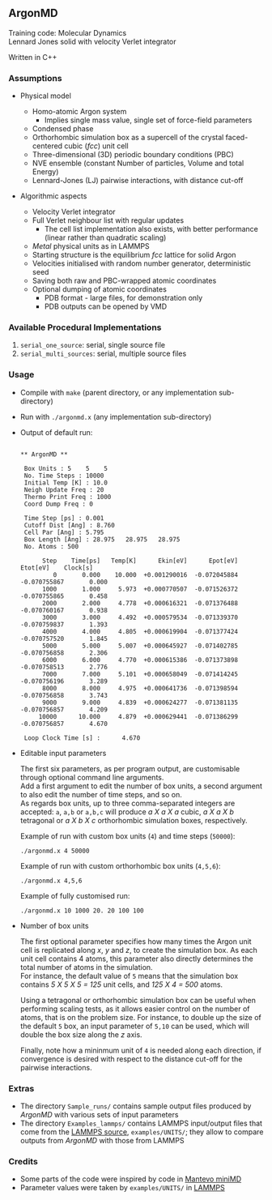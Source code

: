## ArgonMD

Training code: Molecular Dynamics  
Lennard Jones solid with velocity Verlet integrator  

Written in C++  


### Assumptions

* Physical model
  * Homo-atomic Argon system
    * Implies single mass value, single set of force-field parameters
  * Condensed phase
  * Orthorhombic simulation box as a supercell of the crystal faced-centered cubic (*fcc*) unit cell
  * Three-dimensional (3D) periodic boundary conditions (PBC)
  * NVE ensemble (constant Number of particles, Volume and total Energy)
  * Lennard-Jones (LJ) pairwise interactions, with distance cut-off

* Algorithmic aspects
  * Velocity Verlet integrator
  * Full Verlet neighbour list with regular updates
    * The cell list implementation also exists, with better performance (linear rather than quadratic scaling)
  * *Metal* physical units as in LAMMPS
  * Starting structure is the equilibrium *fcc* lattice for solid Argon
  * Velocities initialised with random number generator, deterministic seed
  * Saving both raw and PBC-wrapped atomic coordinates
  * Optional dumping of atomic coordinates
    * PDB format - large files, for demonstration only
    * PDB outputs can be opened by VMD


### Available Procedural Implementations
1. `serial_one_source`: serial, single source file
2. `serial_multi_sources`: serial, multiple source files


### Usage

* Compile with `make` (parent directory, or any implementation sub-directory)

* Run with `./argonmd.x` (any implementation sub-directory)

* Output of default run: 

  ```
  
  ** ArgonMD **
  
   Box Units : 5    5    5
   No. Time Steps : 10000
   Initial Temp [K] : 10.0
   Neigh Update Freq : 20
   Thermo Print Freq : 1000
   Coord Dump Freq : 0
  
   Time Step [ps] : 0.001
   Cutoff Dist [Ang] : 8.760
   Cell Par [Ang] : 5.795
   Box Length [Ang] : 28.975   28.975   28.975
   No. Atoms : 500
  
        Step    Time[ps]   Temp[K]      Ekin[eV]      Epot[eV]      Etot[eV]    Clock[s]
           0       0.000    10.000  +0.001290016  -0.072045884  -0.070755867       0.000
        1000       1.000     5.973  +0.000770507  -0.071526372  -0.070755865       0.458
        2000       2.000     4.778  +0.000616321  -0.071376488  -0.070760167       0.938
        3000       3.000     4.492  +0.000579534  -0.071339370  -0.070759837       1.393
        4000       4.000     4.805  +0.000619904  -0.071377424  -0.070757520       1.845
        5000       5.000     5.007  +0.000645927  -0.071402785  -0.070756858       2.306
        6000       6.000     4.770  +0.000615386  -0.071373898  -0.070758513       2.776
        7000       7.000     5.101  +0.000658049  -0.071414245  -0.070756196       3.289
        8000       8.000     4.975  +0.000641736  -0.071398594  -0.070756858       3.743
        9000       9.000     4.839  +0.000624277  -0.071381135  -0.070756857       4.209
       10000      10.000     4.879  +0.000629441  -0.071386299  -0.070756857       4.670
  
   Loop Clock Time [s] :      4.670
  ```

* Editable input parameters

  The first six parameters, as per program output, are customisable through optional command line arguments.  
  Add a first argument to edit the number of box units, a second argument to also edit the number of time steps, and so on.  
  As regards box units, up to three comma-separated integers are accepted: 
  `a`, `a,b` or `a,b,c` will produce *a X a X a* cubic, *a X a X b* tetragonal or *a X b X c* orthorhombic 
  simulation boxes, respectively.  

  Example of run with custom box units (`4`) and time steps (`50000`):
  ```
  ./argonmd.x 4 50000
  ```

  Example of run with custom orthorhombic box units (`4,5,6`):
  ```
  ./argonmd.x 4,5,6
  ```

  Example of fully customised run:
  ```
  ./argonmd.x 10 1000 20. 20 100 100
  ```

* Number of box units
  
  The first optional parameter specifies how many times the Argon unit cell is replicated along *x*, *y* and *z*, to create the simulation box.  As each unit cell contains 4 atoms, this parameter also directly determines the total number of atoms in the simulation.  
  For instance, the default value of `5` means that the simulation box contains *5 X 5 X 5 = 125* unit cells, and *125 X 4 = 500* atoms.  

  Using a tetragonal or orthorhombic simulation box can be useful when performing scaling tests, as it allows easier control on the number of atoms, that is on the problem size.  For instance, to double up the size of the default `5` box, an input parameter of `5,10` can be used, which will double the box size along the *z* axis.  

  Finally, note how a mininmum unit of `4` is needed along each direction, if convergence is desired with respect to the distance cut-off for the pairwise interactions.


### Extras
* The directory `Sample_runs/` contains sample output files produced by *ArgonMD* with various sets of input parameters
* The directory `Examples_lammps/` contains LAMMPS input/output files that come from the [LAMMPS source](https://github.com/lammps/lammps), `examples/UNITS/`;  they allow to compare outputs from *ArgonMD* with those from LAMMPS


### Credits
* Some parts of the code were inspired by code in [Mantevo miniMD](https://github.com/Mantevo/miniMD)
* Parameter values were taken by `examples/UNITS/` in [LAMMPS](https://github.com/lammps/lammps)
